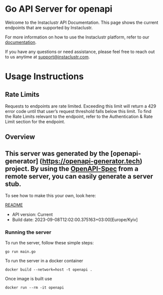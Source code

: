 # Go API Server for openapi

Welcome to the Instaclustr API Documentation. This page shows the current endpoints that are supported by Instaclustr. 

For more information on how to use the Instaclustr platform, refer to our  <a href='https://www.instaclustr.com/support/documentation/' target='_blank'>documentation</a>.

If you have any questions or need assistance, please feel free to reach out to us anytime at <a href='mailto:support@instaclustr.com'>support@instaclustr.com</a>.
# Usage Instructions
<h2>Rate Limits</h2>Requests to endpoints are rate limited. Exceeding this limit will return a 429 error code until that user’s request threshold falls below this limit. To find the Rate Limits relevant to the endpoint, refer to the Authentication & Rate Limit section for the endpoint.
<!-- ReDoc-Inject: <security-definitions> -->

## Overview
This server was generated by the [openapi-generator]
(https://openapi-generator.tech) project.
By using the [OpenAPI-Spec](https://github.com/OAI/OpenAPI-Specification) from a remote server, you can easily generate a server stub.
-

To see how to make this your own, look here:

[README](https://openapi-generator.tech)

- API version: Current
- Build date: 2023-09-08T12:02:00.375163+03:00[Europe/Kyiv]


### Running the server
To run the server, follow these simple steps:

```
go run main.go
```

To run the server in a docker container
```
docker build --network=host -t openapi .
```

Once image is built use
```
docker run --rm -it openapi
```
